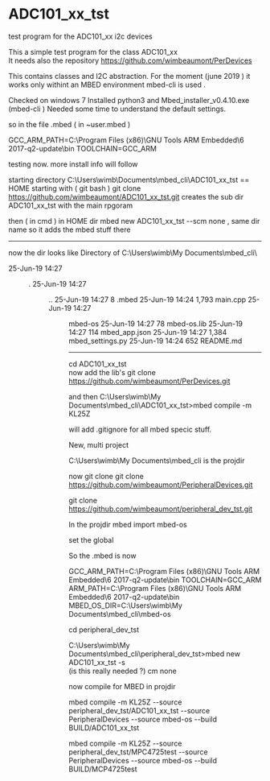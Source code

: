 # ADC101_xx_tst
test program for the ADC101_xx  i2c devices


This a simple test program for the class ADC101_xx  
It needs also the repository https://github.com/wimbeaumont/PerDevices

This contains classes and I2C abstraction. 
For the moment (june 2019 ) it works only withint an MBED environment  mbed-cli is used .

Checked on windows 7
Installed python3  and Mbed_installer_v0.4.10.exe   (mbed-cli ) 
Needed some time to understand the default settings. 

so in the file .mbed ( in  ~user\.mbed ) 

GCC_ARM_PATH=C:\Program Files (x86)\GNU Tools ARM Embedded\6 2017-q2-update\bin
TOOLCHAIN=GCC_ARM

testing now. more install info will follow 


starting directory  C:\Users\wimb\Documents\mbed_cli\ADC101_xx_tst   == HOME
starting with ( git bash ) 
git clone https://github.com/wimbeaumont/ADC101_xx_tst.git
creates the sub dir  ADC101_xx_tst  with the main rpgoram 

then ( in cmd  ) in HOME dir 
mbed new ADC101_xx_tst --scm none   , same dir name so it adds the mbed  stuff there 

---

now the dir looks like 
 Directory of C:\Users\wimb\My Documents\mbed_cli\

25-Jun-19  14:27    <DIR>          .
25-Jun-19  14:27    <DIR>          ..
25-Jun-19  14:27                 8 .mbed
25-Jun-19  14:24             1,793 main.cpp
25-Jun-19  14:27    <DIR>          mbed-os
25-Jun-19  14:27                78 mbed-os.lib
25-Jun-19  14:27               114 mbed_app.json
25-Jun-19  14:27             1,384 mbed_settings.py
25-Jun-19  14:24               652 README.md

---

cd ADC101_xx_tst   
now add the lib's
 git clone https://github.com/wimbeaumont/PerDevices.git
 
 and then 
 C:\Users\wimb\My Documents\mbed_cli\ADC101_xx_tst>mbed compile -m KL25Z
 
 will add .gitignore for all mbed specic stuff. 
 
 
 
 New, multi project   
 

  C:\Users\wimb\My Documents\mbed_cli   is the projdir
  
  now git clone 
   git clone https://github.com/wimbeaumont/PeripheralDevices.git
   
  git clone https://github.com/wimbeaumont/peripheral_dev_tst.git

  
  In the projdir 
  mbed import mbed-os
  
  set the global 
 
 So the .mbed is now 
 
 
GCC_ARM_PATH=C:\Program Files (x86)\GNU Tools ARM Embedded\6 2017-q2-update\bin
TOOLCHAIN=GCC_ARM
ARM_PATH=C:\Program Files (x86)\GNU Tools ARM Embedded\6 2017-q2-update\bin
MBED_OS_DIR=C:\Users\wimb\My Documents\mbed_cli\mbed-os

cd peripheral_dev_tst 


C:\Users\wimb\My Documents\mbed_cli\peripheral_dev_tst>mbed new ADC101_xx_tst -s   
(is this really needed ?) 
cm none

 now compile for MBED
 in projdir
 
 mbed compile -m KL25Z --source peripheral_dev_tst/ADC101_xx_tst --source PeripheralDevices --source mbed-os --build BUILD/ADC101_xx_tst

mbed compile -m KL25Z --source peripheral_dev_tst/MPC4725test --source PeripheralDevices --source mbed-os --build BUILD/MCP4725test



